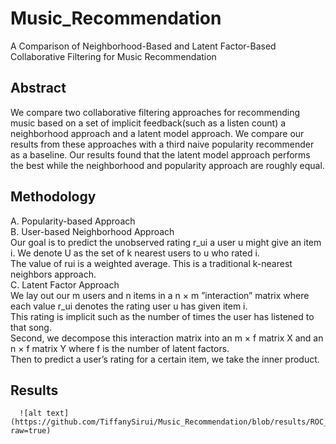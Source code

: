 # Music_Recommendation
A Comparison of Neighborhood-Based and Latent Factor-Based Collaborative Filtering for Music Recommendation

## Abstract
We compare two collaborative filtering approaches for recommending music based on a set of implicit feedback(such as a listen count) a neighborhood approach and a latent model approach. We compare our results from these approaches with a third naive popularity recommender as a baseline. 
Our results found that the latent model approach performs the best while the neighborhood and popularity approach are roughly equal.

## Methodology
  A. Popularity-based Approach  
  B. User-based Neighborhood Approach  
      Our goal is to predict the unobserved rating r_ui a user u might give an item i. We denote U as the set of k nearest users to u who rated i.  
      The value of rui is a weighted average. This is a traditional k-nearest neighbors approach.  
  C. Latent Factor Approach  
      We lay out our m users and n items in a n × m ”interaction” matrix where each value r_ui denotes the rating user u has given item i.  
      This rating is implicit such as the number of times the user has listened to that song.  
      Second, we decompose this interaction matrix into an m × f matrix X   and an n × f matrix Y where f is the number of latent factors.  
      Then to predict a user’s rating for a certain item, we take the inner product.   
     
## Results    
      ![alt text](https://github.com/TiffanySirui/Music_Recommendation/blob/results/ROC_Neighborhood_method.png?raw=true)
